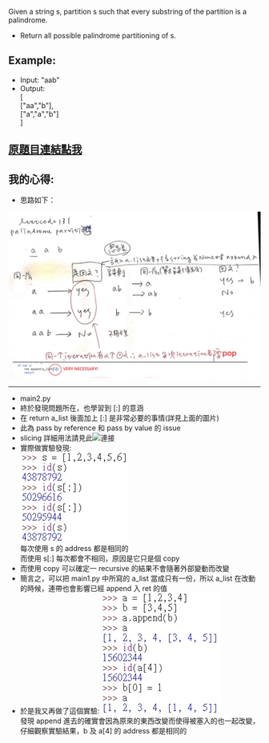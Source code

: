 Given a string s, partition s such that every substring of the partition is a palindrome.

* Return all possible palindrome partitioning of s.

## Example:

* Input: "aab"
* Output:  
[  
  ["aa","b"],  
  ["a","a","b"]  
]  

## [原題目連結點我](https://leetcode.com/problems/palindrome-partitioning/)
	
## 我的心得:
* 思路如下：

![avatar](./image0.jpeg)

----

* main2.py  
* 終於發現問題所在，也學習到 [:] 的意涵
* 在 return a_list 後面加上 [:] 是非常必要的事情(詳見上面的圖片)
* 此為 pass by reference 和 pass by value 的 issue
* slicing 詳細用法請見此![連接](https://stackoverflow.com/questions/509211/understanding-slice-notation)  
* 實際做實驗發現:  
	![avatar](./image1.jpeg)  
	每次使用 s 的 address 都是相同的  
	而使用 s[:] 每次都會不相同，原因是它只是個 copy
* 而使用 copy 可以確定一 recursive 的結果不會隨著外部變動而改變
* 簡言之，可以把 main1.py 中所寫的 a_list 當成只有一份，所以 a_list 在改動的時候，連帶也會影響已經 append 入 ret 的值
* 於是我又再做了這個實驗:
	![avatar](./image2.jpeg)  
	發現 append 進去的確實會因為原來的東西改變而使得被塞入的也一起改變，仔細觀察實驗結果，b 及 a[4] 的 address 都是相同的  


